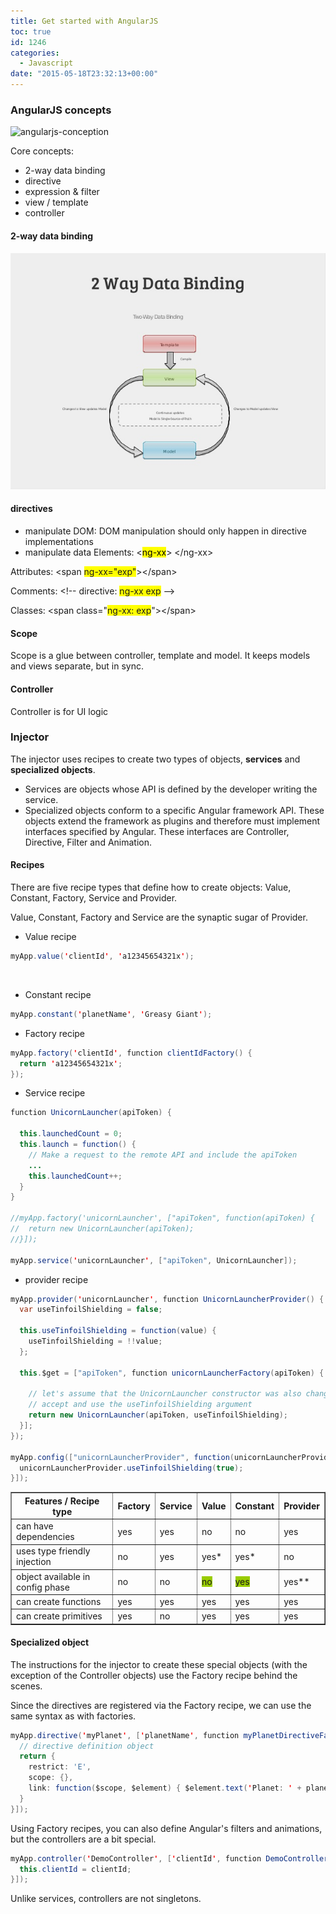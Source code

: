 ```yaml
---
title: Get started with AngularJS
toc: true
id: 1246
categories:
  - Javascript
date: "2015-05-18T23:32:13+00:00"
---
```


### AngularJS concepts

![angularjs-conception](/media/angularjs-conception.png)

Core concepts:

*   2-way data binding
*   directive
*   expression &amp; filter
*   view / template
*   controller

#### 2-way data binding

![jogjajs-single-page-application-nganggo-angularjs-17-638](/media/jogjajs-single-page-application-nganggo-angularjs-17-638.jpg)

#### directives

*   manipulate DOM: DOM manipulation should only happen in directive implementations
*   manipulate data
Elements: &lt;<span style="color: #000000; background-color: #ffff00;">ng-xx</span>&gt; &lt;/ng-xx&gt;

Attributes: &lt;span <span style="background-color: #ffff00;">ng-xx="exp"</span>&gt;&lt;/span&gt;

Comments: &lt;!-- directive: <span style="background-color: #ffff00;">ng-xx exp</span> --&gt;

Classes: &lt;span class="<span style="background-color: #ffff00;">ng-xx: exp</span>"&gt;&lt;/span&gt;

#### Scope

Scope is a glue between controller, template and model. It keeps models and views separate, but in sync.

#### Controller

Controller is for UI logic

### Injector

The injector uses recipes to create two types of objects, **services** and **specialized objects**.

*   Services are objects whose API is defined by the developer writing the service.
*   Specialized objects conform to a specific Angular framework API. These objects extend the framework as plugins and therefore must implement interfaces specified by Angular. These interfaces are Controller, Directive, Filter and Animation.

#### Recipes

There are five recipe types that define how to create objects: Value, Constant, Factory, Service and Provider.

Value, Constant, Factory and Service are the synaptic sugar of Provider.

*   Value recipe


```java
myApp.value('clientId', 'a12345654321x');
```

&nbsp;

*   Constant recipe


```java
myApp.constant('planetName', 'Greasy Giant');
```


*   Factory recipe


```java
myApp.factory('clientId', function clientIdFactory() {
  return 'a12345654321x';
});
```


*   Service recipe


```java
function UnicornLauncher(apiToken) {

  this.launchedCount = 0;
  this.launch = function() {
    // Make a request to the remote API and include the apiToken
    ...
    this.launchedCount++;
  }
}

//myApp.factory('unicornLauncher', ["apiToken", function(apiToken) {
//  return new UnicornLauncher(apiToken);
//}]);

myApp.service('unicornLauncher', ["apiToken", UnicornLauncher]);
```


*   provider recipe


```java
myApp.provider('unicornLauncher', function UnicornLauncherProvider() {
  var useTinfoilShielding = false;

  this.useTinfoilShielding = function(value) {
    useTinfoilShielding = !!value;
  };

  this.$get = ["apiToken", function unicornLauncherFactory(apiToken) {

    // let's assume that the UnicornLauncher constructor was also changed to
    // accept and use the useTinfoilShielding argument
    return new UnicornLauncher(apiToken, useTinfoilShielding);
  }];
});

myApp.config(["unicornLauncherProvider", function(unicornLauncherProvider) {
  unicornLauncherProvider.useTinfoilShielding(true);
}]);
```

<table class="table table-bordered code-table ng-scope" border="1">
<thead>
<tr>
<th>Features / Recipe type</th>
<th>Factory</th>
<th>Service</th>
<th>Value</th>
<th>Constant</th>
<th>Provider</th>
</tr>
</thead>
<tbody>
<tr>
<td>can have dependencies</td>
<td class="success">yes</td>
<td class="success">yes</td>
<td class="error">no</td>
<td class="error">no</td>
<td class="success">yes</td>
</tr>
<tr>
<td>uses type friendly injection</td>
<td class="error">no</td>
<td class="success">yes</td>
<td class="success">yes*</td>
<td class="success">yes*</td>
<td class="error">no</td>
</tr>
<tr>
<td>object available in config phase</td>
<td class="error">no</td>
<td class="error">no</td>
<td class="error"><span style="background-color: #99cc00;">no</span></td>
<td class="success"><span style="background-color: #99cc00;">yes</span></td>
<td class="success">yes**</td>
</tr>
<tr>
<td>can create functions</td>
<td class="success">yes</td>
<td class="success">yes</td>
<td class="success">yes</td>
<td class="success">yes</td>
<td class="success">yes</td>
</tr>
<tr>
<td>can create primitives</td>
<td class="success">yes</td>
<td class="error">no</td>
<td class="success">yes</td>
<td class="success">yes</td>
<td class="success">yes</td>
</tr>
</tbody>
</table>

#### Specialized object

The instructions for the injector to create these special objects (with the exception of the Controller objects) use the Factory recipe behind the scenes.

Since the directives are registered via the Factory recipe, we can use the same syntax as with factories.



```java
myApp.directive('myPlanet', ['planetName', function myPlanetDirectiveFactory(planetName) {
  // directive definition object
  return {
    restrict: 'E',
    scope: {},
    link: function($scope, $element) { $element.text('Planet: ' + planetName); }
  }
}]);
```

Using Factory recipes, you can also define Angular's filters and animations, but the controllers are a bit special.


```java
myApp.controller('DemoController', ['clientId', function DemoController(clientId) {
  this.clientId = clientId;
}]);
```

Unlike services, controllers are not singletons.

&nbsp;
